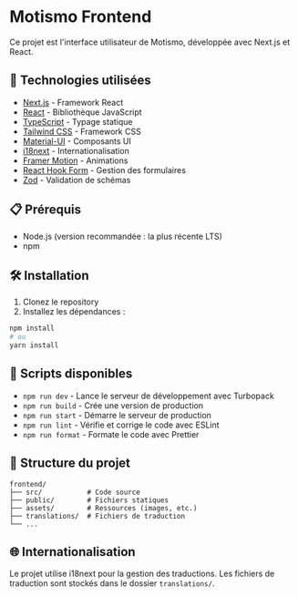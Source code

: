 # Motismo Frontend

Ce projet est l'interface utilisateur de Motismo, développée avec Next.js et React.

## 🚀 Technologies utilisées

- [Next.js](https://nextjs.org/) - Framework React
- [React](https://reactjs.org/) - Bibliothèque JavaScript
- [TypeScript](https://www.typescriptlang.org/) - Typage statique
- [Tailwind CSS](https://tailwindcss.com/) - Framework CSS
- [Material-UI](https://mui.com/) - Composants UI
- [i18next](https://www.i18next.com/) - Internationalisation
- [Framer Motion](https://www.framer.com/motion/) - Animations
- [React Hook Form](https://react-hook-form.com/) - Gestion des formulaires
- [Zod](https://zod.dev/) - Validation de schémas

## 📋 Prérequis

- Node.js (version recommandée : la plus récente LTS)
- npm

## 🛠️ Installation

1. Clonez le repository
2. Installez les dépendances :

```bash
npm install
# ou
yarn install
```

## 🚀 Scripts disponibles

- `npm run dev` - Lance le serveur de développement avec Turbopack
- `npm run build` - Crée une version de production
- `npm run start` - Démarre le serveur de production
- `npm run lint` - Vérifie et corrige le code avec ESLint
- `npm run format` - Formate le code avec Prettier

## 📁 Structure du projet

```
frontend/
├── src/           # Code source
├── public/        # Fichiers statiques
├── assets/        # Ressources (images, etc.)
├── translations/  # Fichiers de traduction
└── ...
```

## 🌐 Internationalisation

Le projet utilise i18next pour la gestion des traductions. Les fichiers de traduction sont stockés dans le dossier `translations/`.
